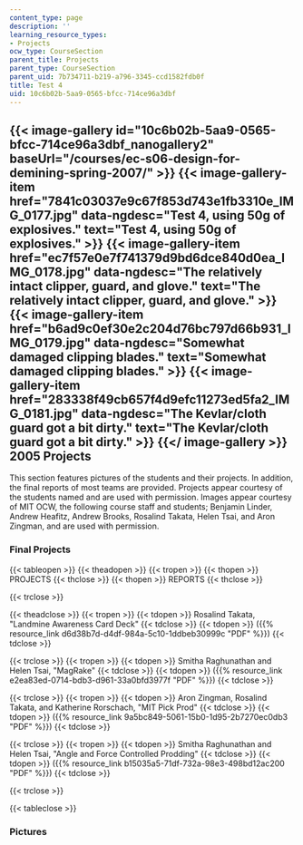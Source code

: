 ```yaml
---
content_type: page
description: ''
learning_resource_types:
- Projects
ocw_type: CourseSection
parent_title: Projects
parent_type: CourseSection
parent_uid: 7b734711-b219-a796-3345-ccd1582fdb0f
title: Test 4
uid: 10c6b02b-5aa9-0565-bfcc-714ce96a3dbf
---
```


{{< image-gallery id="10c6b02b-5aa9-0565-bfcc-714ce96a3dbf_nanogallery2" baseUrl="/courses/ec-s06-design-for-demining-spring-2007/" >}}
{{< image-gallery-item href="7841c03037e9c67f853d743e1fb3310e_IMG_0177.jpg" data-ngdesc="Test 4, using 50g of explosives." text="Test 4, using 50g of explosives." >}}
{{< image-gallery-item href="ec7f57e0e7f741379d9bd6dce840d0ea_IMG_0178.jpg" data-ngdesc="The relatively intact clipper, guard, and glove." text="The relatively intact clipper, guard, and glove." >}}
{{< image-gallery-item href="b6ad9c0ef30e2c204d76bc797d66b931_IMG_0179.jpg" data-ngdesc="Somewhat damaged clipping blades." text="Somewhat damaged clipping blades." >}}
{{< image-gallery-item href="283338f49cb657f4d9efc11273ed5fa2_IMG_0181.jpg" data-ngdesc="The Kevlar/cloth guard got a bit dirty." text="The Kevlar/cloth guard got a bit dirty." >}}
{{</ image-gallery >}}
2005 Projects
-------------

This section features pictures of the students and their projects. In addition, the final reports of most teams are provided. Projects appear courtesy of the students named and are used with permission. Images appear courtesy of MIT OCW, the following course staff and students; Benjamin Linder, Andrew Heafitz, Andrew Brooks, Rosalind Takata, Helen Tsai, and Aron Zingman, and are used with permission.

### Final Projects

{{< tableopen >}}
{{< theadopen >}}
{{< tropen >}}
{{< thopen >}}
PROJECTS
{{< thclose >}}
{{< thopen >}}
REPORTS
{{< thclose >}}

{{< trclose >}}

{{< theadclose >}}
{{< tropen >}}
{{< tdopen >}}
Rosalind Takata, "Landmine Awareness Card Deck"
{{< tdclose >}}
{{< tdopen >}}
({{% resource_link d6d38b7d-d4df-984a-5c10-1ddbeb30999c "PDF" %}})
{{< tdclose >}}

{{< trclose >}}
{{< tropen >}}
{{< tdopen >}}
Smitha Raghunathan and Helen Tsai, "MagRake"
{{< tdclose >}}
{{< tdopen >}}
({{% resource_link e2ea83ed-0714-bdb3-d961-33a0bfd3977f "PDF" %}})
{{< tdclose >}}

{{< trclose >}}
{{< tropen >}}
{{< tdopen >}}
Aron Zingman, Rosalind Takata, and Katherine Rorschach, "MIT Pick Prod"
{{< tdclose >}}
{{< tdopen >}}
({{% resource_link 9a5bc849-5061-15b0-1d95-2b7270ec0db3 "PDF" %}})
{{< tdclose >}}

{{< trclose >}}
{{< tropen >}}
{{< tdopen >}}
Smitha Raghunathan and Helen Tsai, "Angle and Force Controlled Prodding"
{{< tdclose >}}
{{< tdopen >}}
({{% resource_link b15035a5-71df-732a-98e3-498bd12ac200 "PDF" %}})
{{< tdclose >}}

{{< trclose >}}

{{< tableclose >}}

### Pictures